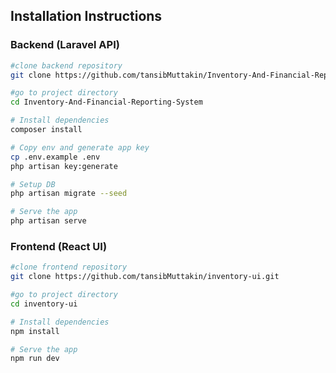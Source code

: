 
## Installation Instructions

### Backend (Laravel API)

```bash
#clone backend repository
git clone https://github.com/tansibMuttakin/Inventory-And-Financial-Reporting-System.git

#go to project directory
cd Inventory-And-Financial-Reporting-System

# Install dependencies
composer install

# Copy env and generate app key
cp .env.example .env
php artisan key:generate

# Setup DB
php artisan migrate --seed

# Serve the app
php artisan serve
```
### Frontend (React UI)

```bash
#clone frontend repository
git clone https://github.com/tansibMuttakin/inventory-ui.git

#go to project directory
cd inventory-ui

# Install dependencies
npm install

# Serve the app
npm run dev
```